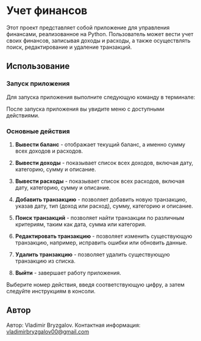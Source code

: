 # Учет финансов

Этот проект представляет собой приложение для управления финансами, реализованное на Python. Пользователь может вести учет своих финансов, записывая доходы и расходы, а также осуществлять поиск, редактирование и удаление транзакций.

## Использование

### Запуск приложения

Для запуска приложения выполните следующую команду в терминале:

После запуска приложения вы увидите меню с доступными действиями.

### Основные действия

1. **Вывести баланс** - отображает текущий баланс, а именно сумму всех доходов и расходов.

2. **Вывести доходы** - показывает список всех доходов, включая дату, категорию, сумму и описание.

3. **Вывести расходы** - показывает список всех расходов, включая дату, категорию, сумму и описание.

4. **Добавить транзакцию** - позволяет добавить новую транзакцию, указав дату, тип (доход или расход), сумму, категорию и описание.

5. **Поиск транзакций** - позволяет найти транзакции по различным критериям, таким как дата, сумма или категория.

6. **Редактировать транзакцию** - позволяет изменить существующую транзакцию, например, исправить ошибки или обновить данные.

7. **Удалить транзакцию** - позволяет удалить существующую транзакцию из списка.

8. **Выйти** - завершает работу приложения.

Выберите номер действия, введя соответствующую цифру, а затем следуйте инструкциям в консоли.

## Автор

Автор: Vladimir Bryzgalov.
Контактная информация: vladimirbryzgalov00@gmail.com

